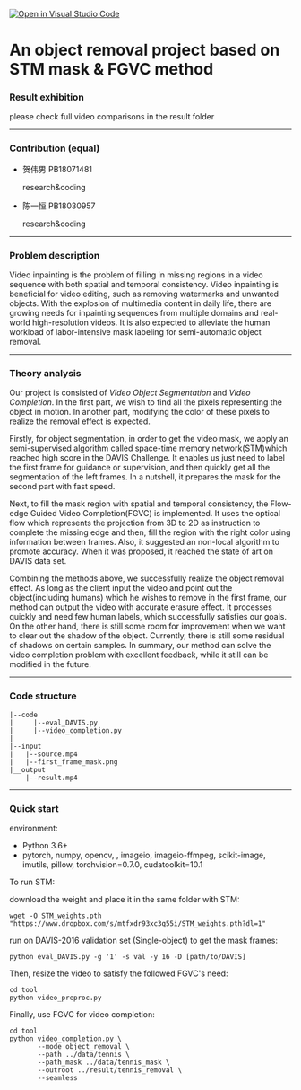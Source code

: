 [![Open in Visual Studio Code](https://classroom.github.com/assets/open-in-vscode-f059dc9a6f8d3a56e377f745f24479a46679e63a5d9fe6f495e02850cd0d8118.svg)](https://classroom.github.com/online_ide?assignment_repo_id=6406247&assignment_repo_type=AssignmentRepo)



# An object removal project based on STM mask & FGVC method



### Result exhibition

please check full video comparisons in the result folder



------

### Contribution (equal)

- 贺伟男 PB18071481

    research&coding 

- 陈一恒 PB18030957

    research&coding 

------

### Problem description

Video inpainting is the problem of filling in missing regions in a video sequence with both spatial and temporal consistency. Video inpainting is beneficial for video editing, such as removing watermarks and unwanted objects. With the explosion of multimedia content in daily life, there are growing needs for inpainting sequences from multiple domains and real-world high-resolution videos. It is also expected to alleviate the human workload of labor-intensive mask labeling for semi-automatic object removal.

------

### Theory analysis

Our project is consisted of *Video Object Segmentation* and *Video Completion*. In the first part, we wish to find all the pixels representing the object in motion. In another part, modifying the color of these pixels to realize the removal effect is expected. 

Firstly, for object segmentation, in order to get the video mask, we apply an semi-supervised algorithm called space-time memory network(STM)which reached high score in the  DAVIS Challenge. It enables us just need to label the first frame for guidance or supervision, and then quickly get all the segmentation of the left frames. In a nutshell, it prepares the mask for the second part with fast speed.

Next, to fill the mask region with spatial and temporal consistency, the Flow-edge Guided Video Completion(FGVC) is implemented. It uses the optical flow which represents the projection from 3D to 2D as instruction to complete the missing edge and then, fill the region with the right color using information between frames. Also, it suggested an non-local algorithm to promote accuracy. When it was proposed, it reached the state of art on DAVIS data set.

Combining the methods above, we successfully realize the object removal effect. As long as the client input the video and point out the object(including humans) which he wishes to remove in the first frame, our method can output the video with accurate erasure effect. It processes quickly and need few human labels, which successfully satisfies our goals. On the other hand, there is still some room for improvement when we want to clear out the shadow of the object. Currently, there is still some residual of shadows on certain samples. In summary, our method can solve the video completion problem with excellent feedback, while it still can be modified in the future.

------

### Code structure

```
|--code
|     |--eval_DAVIS.py
|     |--video_completion.py
|
|--input
|	|--source.mp4
|	|--first_frame_mask.png
|__output
	|--result.mp4
```



------

### Quick start

environment: 

- Python 3.6+ 
- pytorch, numpy, opencv, , imageio, imageio-ffmpeg, scikit-image, imutils, pillow, torchvision=0.7.0, cudatoolkit=10.1

To run STM:

download the weight and place it in the same folder with STM:

```
wget -O STM_weights.pth "https://www.dropbox.com/s/mtfxdr93xc3q55i/STM_weights.pth?dl=1"
```

run on DAVIS-2016 validation set (Single-object) to get the mask frames:

```
python eval_DAVIS.py -g '1' -s val -y 16 -D [path/to/DAVIS]
```

Then, resize the video to satisfy the followed FGVC's need:

```
cd tool
python video_preproc.py
```

Finally, use FGVC for video completion:

```
cd tool
python video_completion.py \
       --mode object_removal \
       --path ../data/tennis \
       --path_mask ../data/tennis_mask \
       --outroot ../result/tennis_removal \
       --seamless
```


